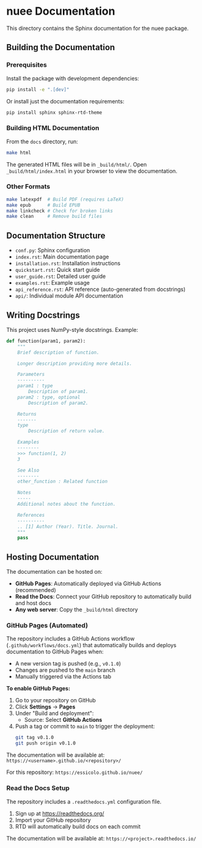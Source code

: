 # nuee Documentation

This directory contains the Sphinx documentation for the nuee package.

## Building the Documentation

### Prerequisites

Install the package with development dependencies:

```bash
pip install -e ".[dev]"
```

Or install just the documentation requirements:

```bash
pip install sphinx sphinx-rtd-theme
```

### Building HTML Documentation

From the `docs` directory, run:

```bash
make html
```

The generated HTML files will be in `_build/html/`. Open `_build/html/index.html` in your browser to view the documentation.

### Other Formats

```bash
make latexpdf  # Build PDF (requires LaTeX)
make epub      # Build EPUB
make linkcheck # Check for broken links
make clean     # Remove build files
```

## Documentation Structure

- `conf.py`: Sphinx configuration
- `index.rst`: Main documentation page
- `installation.rst`: Installation instructions
- `quickstart.rst`: Quick start guide
- `user_guide.rst`: Detailed user guide
- `examples.rst`: Example usage
- `api_reference.rst`: API reference (auto-generated from docstrings)
- `api/`: Individual module API documentation

## Writing Docstrings

This project uses NumPy-style docstrings. Example:

```python
def function(param1, param2):
    """
    Brief description of function.

    Longer description providing more details.

    Parameters
    ----------
    param1 : type
        Description of param1.
    param2 : type, optional
        Description of param2.

    Returns
    -------
    type
        Description of return value.

    Examples
    --------
    >>> function(1, 2)
    3

    See Also
    --------
    other_function : Related function

    Notes
    -----
    Additional notes about the function.

    References
    ----------
    .. [1] Author (Year). Title. Journal.
    """
    pass
```

## Hosting Documentation

The documentation can be hosted on:
- **GitHub Pages**: Automatically deployed via GitHub Actions (recommended)
- **Read the Docs**: Connect your GitHub repository to automatically build and host docs
- **Any web server**: Copy the `_build/html` directory

### GitHub Pages (Automated)

The repository includes a GitHub Actions workflow (`.github/workflows/docs.yml`) that automatically builds and deploys documentation to GitHub Pages when:
- A new version tag is pushed (e.g., `v0.1.0`)
- Changes are pushed to the `main` branch
- Manually triggered via the Actions tab

**To enable GitHub Pages:**

1. Go to your repository on GitHub
2. Click **Settings** → **Pages**
3. Under "Build and deployment":
   - Source: Select **GitHub Actions**
4. Push a tag or commit to `main` to trigger the deployment:
   ```bash
   git tag v0.1.0
   git push origin v0.1.0
   ```

The documentation will be available at: `https://<username>.github.io/<repository>/`

For this repository: `https://essicolo.github.io/nuee/`

### Read the Docs Setup

The repository includes a `.readthedocs.yml` configuration file.

1. Sign up at https://readthedocs.org/
2. Import your GitHub repository
3. RTD will automatically build docs on each commit

The documentation will be available at: `https://<project>.readthedocs.io/`
